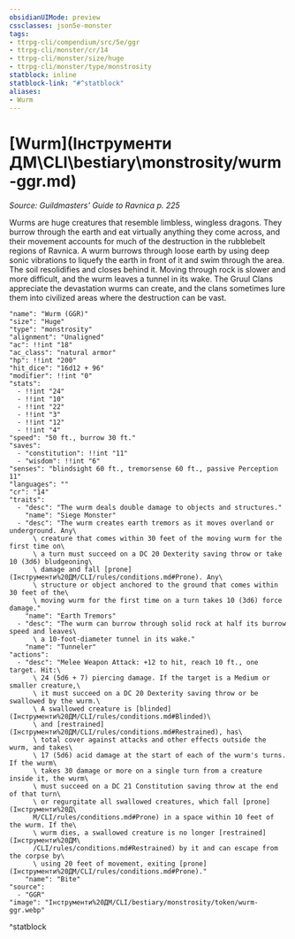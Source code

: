 ```yaml
---
obsidianUIMode: preview
cssclasses: json5e-monster
tags:
- ttrpg-cli/compendium/src/5e/ggr
- ttrpg-cli/monster/cr/14
- ttrpg-cli/monster/size/huge
- ttrpg-cli/monster/type/monstrosity
statblock: inline
statblock-link: "#^statblock"
aliases:
- Wurm
---
```

# [Wurm](Інструменти ДМ\CLI\bestiary\monstrosity/wurm-ggr.md)
*Source: Guildmasters' Guide to Ravnica p. 225*  

Wurms are huge creatures that resemble limbless, wingless dragons. They burrow through the earth and eat virtually anything they come across, and their movement accounts for much of the destruction in the rubblebelt regions of Ravnica. A wurm burrows through loose earth by using deep sonic vibrations to liquefy the earth in front of it and swim through the area. The soil resolidifies and closes behind it. Moving through rock is slower and more difficult, and the wurm leaves a tunnel in its wake. The Gruul Clans appreciate the devastation wurms can create, and the clans sometimes lure them into civilized areas where the destruction can be vast.

```statblock
"name": "Wurm (GGR)"
"size": "Huge"
"type": "monstrosity"
"alignment": "Unaligned"
"ac": !!int "18"
"ac_class": "natural armor"
"hp": !!int "200"
"hit_dice": "16d12 + 96"
"modifier": !!int "0"
"stats":
  - !!int "24"
  - !!int "10"
  - !!int "22"
  - !!int "3"
  - !!int "12"
  - !!int "4"
"speed": "50 ft., burrow 30 ft."
"saves":
  - "constitution": !!int "11"
  - "wisdom": !!int "6"
"senses": "blindsight 60 ft., tremorsense 60 ft., passive Perception 11"
"languages": ""
"cr": "14"
"traits":
  - "desc": "The wurm deals double damage to objects and structures."
    "name": "Siege Monster"
  - "desc": "The wurm creates earth tremors as it moves overland or underground. Any\
      \ creature that comes within 30 feet of the moving wurm for the first time on\
      \ a turn must succeed on a DC 20 Dexterity saving throw or take 10 (3d6) bludgeoning\
      \ damage and fall [prone](Інструменти%20ДМ/CLI/rules/conditions.md#Prone). Any\
      \ structure or object anchored to the ground that comes within 30 feet of the\
      \ moving wurm for the first time on a turn takes 10 (3d6) force damage."
    "name": "Earth Tremors"
  - "desc": "The wurm can burrow through solid rock at half its burrow speed and leaves\
      \ a 10-foot-diameter tunnel in its wake."
    "name": "Tunneler"
"actions":
  - "desc": "Melee Weapon Attack: +12 to hit, reach 10 ft., one target. Hit:\
      \ 24 (5d6 + 7) piercing damage. If the target is a Medium or smaller creature,\
      \ it must succeed on a DC 20 Dexterity saving throw or be swallowed by the wurm.\
      \ A swallowed creature is [blinded](Інструменти%20ДМ/CLI/rules/conditions.md#Blinded)\
      \ and [restrained](Інструменти%20ДМ/CLI/rules/conditions.md#Restrained), has\
      \ total cover against attacks and other effects outside the wurm, and takes\
      \ 17 (5d6) acid damage at the start of each of the wurm's turns. If the wurm\
      \ takes 30 damage or more on a single turn from a creature inside it, the wurm\
      \ must succeed on a DC 21 Constitution saving throw at the end of that turn\
      \ or regurgitate all swallowed creatures, which fall [prone](Інструменти%20Д\
      М/CLI/rules/conditions.md#Prone) in a space within 10 feet of the wurm. If the\
      \ wurm dies, a swallowed creature is no longer [restrained](Інструменти%20ДМ\
      /CLI/rules/conditions.md#Restrained) by it and can escape from the corpse by\
      \ using 20 feet of movement, exiting [prone](Інструменти%20ДМ/CLI/rules/conditions.md#Prone)."
    "name": "Bite"
"source":
  - "GGR"
"image": "Інструменти%20ДМ/CLI/bestiary/monstrosity/token/wurm-ggr.webp"
```
^statblock